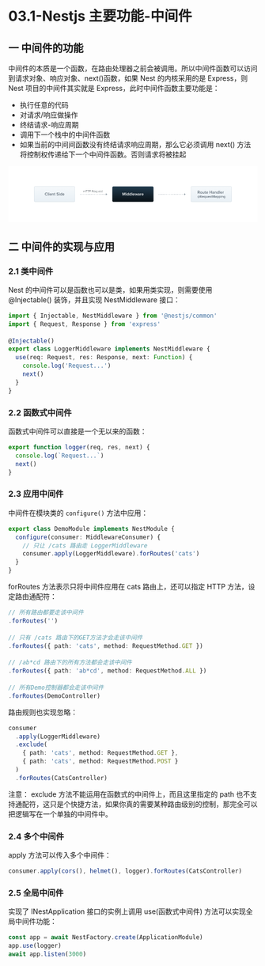 # 03.1-Nestjs 主要功能-中间件

## 一 中间件的功能

中间件的本质是一个函数，在路由处理器之前会被调用。所以中间件函数可以访问到请求对象、响应对象、next()函数，如果 Nest 的内核采用的是 Express，则 Nest 项目的中间件其实就是 Express，此时中间件函数主要功能是：

- 执行任意的代码
- 对请求/响应做操作
- 终结请求-响应周期
- 调用下一个栈中的中间件函数
- 如果当前的中间间函数没有终结请求响应周期，那么它必须调用 next() 方法将控制权传递给下一个中间件函数。否则请求将被挂起

![中间件](../images/nest/03.png)

## 二 中间件的实现与应用

### 2.1 类中间件

Nest 的中间件可以是函数也可以是类，如果用类实现，则需要使用 @Injectable() 装饰，并且实现 NestMiddleware 接口：

```ts
import { Injectable, NestMiddleware } from '@nestjs/common'
import { Request, Response } from 'express'

@Injectable()
export class LoggerMiddleware implements NestMiddleware {
  use(req: Request, res: Response, next: Function) {
    console.log('Request...')
    next()
  }
}
```

### 2.2 函数式中间件

函数式中间件可以直接是一个无以来的函数：

```ts
export function logger(req, res, next) {
  console.log(`Request...`)
  next()
}
```

### 2.3 应用中间件

中间件在模块类的 `configure()` 方法中应用：

```ts
export class DemoModule implements NestModule {
  configure(consumer: MiddlewareConsumer) {
    // 只让 /cats 路由走 LoggerMiddleware
    consumer.apply(LoggerMiddleware).forRoutes('cats')
  }
}
```

forRoutes 方法表示只将中间件应用在 cats 路由上，还可以指定 HTTP 方法，设定路由通配符：

```ts
// 所有路由都要走该中间件
.forRoutes('')

// 只有 /cats 路由下的GET方法才会走该中间件
.forRoutes({ path: 'cats', method: RequestMethod.GET })

// /ab*cd 路由下的所有方法都会走该中间件
.forRoutes({ path: 'ab*cd', method: RequestMethod.ALL })

// 所有Demo控制器都会走该中间件
.forRoutes(DemoController)
```

路由规则也实现忽略：

```ts
consumer
  .apply(LoggerMiddleware)
  .exclude(
    { path: 'cats', method: RequestMethod.GET },
    { path: 'cats', method: RequestMethod.POST }
  )
  .forRoutes(CatsController)
```

注意： exclude 方法不能运用在函数式的中间件上，而且这里指定的 path 也不支持通配符，这只是个快捷方法，如果你真的需要某种路由级别的控制，那完全可以把逻辑写在一个单独的中间件中。

### 2.4 多个中间件

apply 方法可以传入多个中间件：

```ts
consumer.apply(cors(), helmet(), logger).forRoutes(CatsController)
```

### 2.5 全局中间件

实现了 INestApplication 接口的实例上调用 use(函数式中间件) 方法可以实现全局中间件功能：

```ts
const app = await NestFactory.create(ApplicationModule)
app.use(logger)
await app.listen(3000)
```
